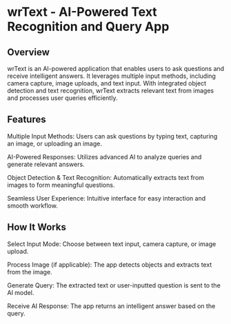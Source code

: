 # wrText - AI-Powered Text Recognition and Query App

## Overview

wrText is an AI-powered application that enables users to ask questions and receive intelligent answers. It leverages multiple input methods, including camera capture, image uploads, and text input. With integrated object detection and text recognition, wrText extracts relevant text from images and processes user queries efficiently.

## Features

 Multiple Input Methods: Users can ask questions by typing text, capturing an image, or uploading an image.

 AI-Powered Responses: Utilizes advanced AI to analyze queries and generate relevant answers.

 Object Detection & Text Recognition: Automatically extracts text from images to form meaningful questions.

 Seamless User Experience: Intuitive interface for easy interaction and smooth workflow.

## How It Works
 Select Input Mode: Choose between text input, camera capture, or image upload.

Process Image (if applicable): The app detects objects and extracts text from the image.

Generate Query: The extracted text or user-inputted question is sent to the AI model.

 Receive AI Response: The app returns an intelligent answer based on the query.


